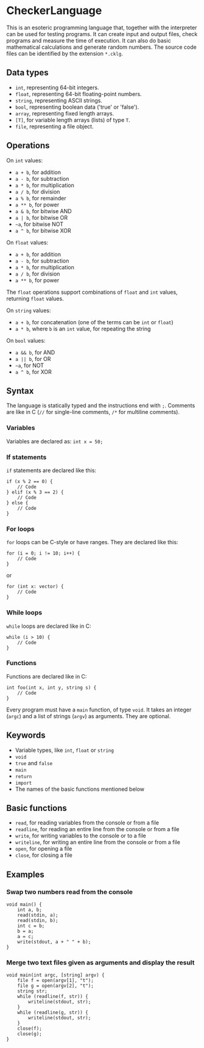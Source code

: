# CheckerLanguage

This is an esoteric programming language that, together with the interpreter
can be used for testing programs.
It can create input and output files, check programs and measure the time of
execution. It can also do basic mathematical calculations and generate random
numbers. The source code files can be identified by the extension `*.cklg`.

## Data types

- `int`, representing 64-bit integers.
- `float`, representing 64-bit floating-point numbers.
- `string`, representing ASCII strings.
- `bool`, representing boolean data ('true' or 'false').
- `array`, representing fixed length arrays.
- `[T]`, for variable length arrays (lists) of type `T`.
- `file`, representing a file object.

## Operations

On `int` values:

- `a + b`, for addition
- `a - b`, for subtraction
- `a * b`, for multiplication
- `a / b`, for division
- `a % b`, for remainder
- `a ** b`, for power
- `a & b`, for bitwise AND
- `a | b`, for bitwise OR
- `~a`, for bitwise NOT
- `a ^ b`, for bitwise XOR

On `float` values:

- `a + b`, for addition
- `a - b`, for subtraction
- `a * b`, for multiplication
- `a / b`, for division
- `a ** b`, for power

The `float` operations support combinations of `float` and `int` values, returning
`float` values.

On `string` values:

- `a + b`, for concatenation (one of the terms can be `int` or `float`)
- `a * b`, where `b` is an `int` value, for repeating the string

On `bool` values:

- `a && b`, for AND
- `a || b`, for OR
- `~a`, for NOT
- `a ^ b`, for XOR

## Syntax

The language is statically typed and the instructions end with `;`.
Comments are like in C (`//` for single-line comments, `/*` for multiline comments).

### Variables

Variables are declared as:
`int x = 50;`

### If statements

`if` statements are declared like this:
```
if (x % 2 == 0) {
    // Code
} elif (x % 3 == 2) {
    // Code
} else {
    // Code
}
```

### For loops

`for` loops can be C-style or have ranges. They are declared like this:
```
for (i = 0; i != 10; i++) {
    // Code
}
```

or

```
for (int x: vector) {
    // Code
}
```

### While loops

`while` loops are declared like in C:
```
while (i > 10) {
    // Code
}
```

### Functions

Functions are declared like in C:
```
int foo(int x, int y, string s) {
    // Code
}
```

Every program must have a `main` function, of type `void`. It takes
an integer (`argc`) and a list of strings (`argv`) as arguments. They
are optional.

## Keywords

- Variable types, like `int`, `float` or `string`
- `void`
- `true` and `false`
- `main`
- `return`
- `import`
- The names of the basic functions mentioned below

## Basic functions

- `read`, for reading variables from the console or from a file
- `readline`, for reading an entire line from the console or from a file
- `write`, for writing variables to the console or to a file
- `writeline`, for writing an entire line from the console or from a file
- `open`, for opening a file
- `close`, for closing a file

## Examples

### Swap two numbers read from the console

```
void main() {
    int a, b;
    read(stdin, a);
    read(stdin, b);
    int c = b;
    b = a;
    a = c;
    write(stdout, a + " " + b);
}
```

### Merge two text files given as arguments and display the result

```
void main(int argc, [string] argv) {
    file f = open(argv[1], "t");
    file g = open(argv[2], "t");
    string str;
    while (readline(f, str)) {
        writeline(stdout, str);
    }
    while (readline(g, str)) {
        writeline(stdout, str);
    }
    close(f);
    close(g);
}
```